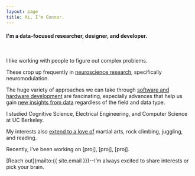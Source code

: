 ```yaml
---
layout: page
title: Hi, I'm Connor.
---
```

<h4 class="tagline">
  I'm a data-focused researcher, designer, and developer.
</h4>

<br>

I like working with people to figure out complex problems.

These crop up frequently in [neuroscience research]( /research/ ), specifically neuromodulation.

The huge variety of approaches we can take through [software and hardware development]( /technical/ ) are fascinating, especially advances that help us gain [new insights from data]( /data_sci/ ) regardless of the field and data type.

I studied Cognitive Science, Electrical Engineering, and Computer Science at UC Berkeley.

My interests also [extend to a love of]( /life/ ) martial arts, rock climbing, juggling, and reading.

Recently, I’ve been working on [proj], [proj], [proj].

[Reach out](mailto:{{ site.email }})--I’m always excited to share interests or pick your brain.

